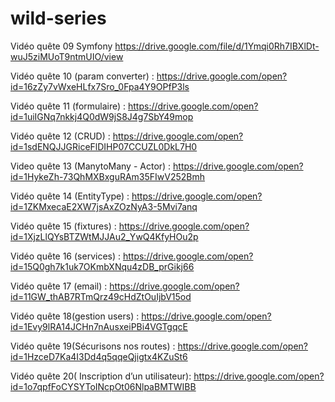 # wild-series



Vidéo quête 09 Symfony
https://drive.google.com/file/d/1Ymqi0Rh7IBXlDt-wuJ5ziMUoT9ntmUIO/view



Vidéo quête 10 (param converter) : https://drive.google.com/open?id=16zZy7vWxeHLfx7Sro_0Fpa4Y9OPfP3ls

Vidéo quête 11 (formulaire) : https://drive.google.com/open?id=1uiIGNq7nkkj4Q0dW9jS8J4g7SbY49mop

Vidéo quête 12 (CRUD) : https://drive.google.com/open?id=1sdENQJJGRiceFlDIHP07CCUZL0DkL7H0

Video quête 13 (ManytoMany - Actor) : https://drive.google.com/open?id=1HykeZh-73QhMXBxguRAm35FIwV252Bmh

Vidéo quête 14 (EntityType) : https://drive.google.com/open?id=1ZKMxecaE2XW7jsAxZOzNyA3-5Mvi7anq

Vidéo quête 15 (fixtures) : https://drive.google.com/open?id=1XjzLlQYsBTZWtMJJAu2_YwQ4KfyHOu2p

Vidéo quête 16 (services) : https://drive.google.com/open?id=15Q0gh7k1uk7OKmbXNqu4zDB_prGikj66

Vidéo quête 17 (email) : https://drive.google.com/open?id=11GW_thAB7RTmQrz49cHdZtOuIjbV15od

Vidéo quête 18(gestion users) : https://drive.google.com/open?id=1Evy9lRA14JCHn7nAusxeiPBi4VGTgqcE

Vidéo quête 19(Sécurisons nos routes) : https://drive.google.com/open?id=1HzceD7Ka4I3Dd4q5qqeQjigtx4KZuSt6

Vidéo quête 20( Inscription d’un utilisateur): https://drive.google.com/open?id=1o7qpfFoCYSYToINcpOt06NlpaBMTWIBB
